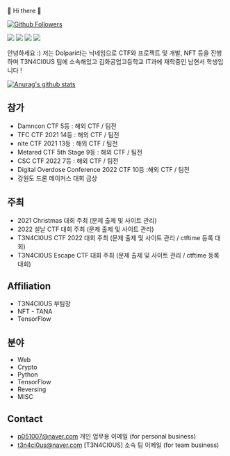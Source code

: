 :wave: Hi there :wave:

[![Github Followers](https://img.shields.io/github/followers/username?color=009300&label=Github%20Followers&style=for-the-badge)](https://github.com/username?tab=followers)

<p>
  <a href=https://dolpari-is-come.tistory.com target="_blank"><img src="https://img.shields.io/badge/dolpari -430098?style=for-the-tistory&logo=tistory&logoColor=white"/></a>    <a href=https://www.facebook.com/ppapesib target="_blank"><img src="https://img.shields.io/badge/dolpari -430098?style=for-the-badge&logo=facebook&logoColor=white"/></a> 
  <a href="https://www.instagram.com/dolpari_05" target="_blank"><img src="https://img.shields.io/badge/dolpari-E4405F?style=for-the-badge&logo=Instagram&logoColor=white"/></a>
  <a href=https://twitter.com/dodododolpari target="_blank"><img src="https://img.shields.io/badge/dolpari -430098?style=for-the-badge&logo=twitter&logoColor=white"/></a>
</p>
<p>
안녕하세요 :) 저는 Dolpari라는 닉네임으로 CTF와 프로젝트 및 개발, NFT 등을 진행하며 T3N4CI0US 팀에 소속해있고 김화공업고등학교 IT과에 재학중인 남현서 학생입니다 !
</p>

[![Anurag's github stats](https://github-readme-stats.vercel.app/api?username=dolpari)](https://github.com/anuraghazra/github-readme-stats)

<!-- [![Top Langs](https://github-readme-stats.vercel.app/api/top-langs/?username=username&layout=compact&theme=react)](https://github.com/anuraghazra/github-readme-stats) -->
<!-- [![solved.ac tier](http://mazassumnida.wtf/api/v2/generate_badge?boj=username)](https://solved.ac/cyb3r_syno) -->

## 참가
* Damncon CTF 5등 : 해외 CTF / 팀전
* TFC CTF 2021 14등 : 해외 CTF / 팀전
* nite CTF 2021 13등 : 해외 CTF / 팀전
* Metared CTF 5th Stage 9등 : 해외 CTF / 팀전
* CSC CTF 2022 7등 : 해외 CTF / 팀전
* Digital Overdose Conference 2022 CTF 10등 :해외 CTF / 팀전
* 강원도 드론 메이커스 대회 금상

## 주최
* 2021 Christmas 대회 주최 (문제 출제 및 사이트 관리)
* 2022 설날 CTF 대회 주최 (문제 출제 및 사이트 관리)
* T3N4CI0US CTF 2022 대회 주최 (문제 출제 및 사이트 관리 / ctftime 등록 대회)
* T3N4CI0US Escape CTF 대회 주최 (문제 출제 및 사이트 관리 / ctftime 등록 대회)

## Affiliation  
* T3N4CI0US 부팀장
* NFT - TANA
* TensorFlow

## 분야
* Web
* Crypto
* Python
* TensorFlow
* Reversing
* MISC

## Contact  
* p051007@naver.com 개인 업무용 이메일 (for personal business)
* t3n4ci0us@naver.com [T3N4CI0US] 소속 팀 이메일 (for team business)
